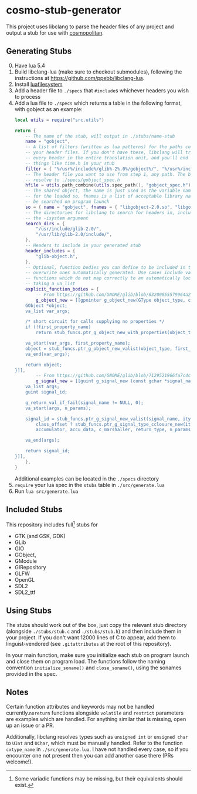 # cosmo-stub-generator

This project uses libclang to parse the header files of any project and output
a stub for use with [cosmopolitan](https://github.com/jart/cosmopolitan).

## Generating Stubs

0. Have lua 5.4
1. Build libclang-lua (make sure to checkout submodules), following the
   instructions at https://github.com/ppebb/libclang-lua.
2. Install [luafilesystem](https://lunarmodules.github.io/luafilesystem/)
3. Add a header file to `./specs` that `#include`s whichever headers you wish
   to process
4. Add a lua file to `./specs` which returns a table in the following format,
   with gobject as an example:
    ```lua
    local utils = require("src.utils")

    return {
        -- The name of the stub, will output in ./stubs/name-stub
        name = "gobject",
        -- A list of filters (written as lua patterns) for the paths containing
        -- your header files. If you don't have these, libclang will traverse
        -- every header in the entire translation unit, and you'll end up with
        -- things like time.h in your stub
        filter = { "%/usr%/include%/glib%-2%.0%/gobject%/", "%/usr%/include%/glib%-2%.0%/glib%-object%.h%/" },
        -- The header file you want to use from step 1, any path. The below will
        -- resolve to ./specs/gobject_spec.h
        hfile = utils.path_combine(utils.spec_path(), "gobject_spec.h"),
        -- The shared object, the name is just used as the variable name internally
        -- for the loaded so, fnames is a list of acceptable library names which will
        -- be searched on program launch
        so = { name = "gobject", fnames = { "libgobject-2.0.so", "libgobject-2.0-0.dll" } },
        -- The directories for libclang to search for headers in, included using
        -- the -isystem argument
        search_dirs = {
            "/usr/include/glib-2.0/",
            "/usr/lib/glib-2.0/include/",
        },
        -- Headers to include in your generated stub
        header_includes = {
            "glib-object.h",
        },
        -- Optional, function bodies you can define to be included in the stub to
        -- overwrite ones automatically generated. Use cases include variadic
        -- functions which do not map correctly to an automatically located function
        -- taking a va_list
        explicit_function_bodies = {
            -- From https://github.com/GNOME/glib/blob/83200855579964a20d3929f37a37431e4952d156/gobject/gobject.c#L2406
            g_object_new = [[gpointer g_object_new(GType object_type, const gchar *first_property_name, ...) {
        GObject *object;
        va_list var_args;

        /* short circuit for calls supplying no properties */
        if (!first_property_name)
            return stub_funcs.ptr_g_object_new_with_properties(object_type, 0, NULL, NULL);

        va_start(var_args, first_property_name);
        object = stub_funcs.ptr_g_object_new_valist(object_type, first_property_name, var_args);
        va_end(var_args);

        return object;
    }]],
            -- From https://github.com/GNOME/glib/blob/7129521966fa7c4cd876b2aa429f1c8d50290902/gobject/gsignal.c#L1399
            g_signal_new = [[guint g_signal_new (const gchar *signal_name, GType itype, GSignalFlags signal_flags, guint class_offset, GSignalAccumulator accumulator, gpointer accu_data, GSignalCMarshaller c_marshaller, GType return_type, guint n_params, ...) {
        va_list args;
        guint signal_id;

        g_return_val_if_fail(signal_name != NULL, 0);
        va_start(args, n_params);

        signal_id = stub_funcs.ptr_g_signal_new_valist(signal_name, itype, signal_flags,
            class_offset ? stub_funcs.ptr_g_signal_type_cclosure_new(itype, class_offset): NULL,
            accumulator, accu_data, c_marshaller, return_type, n_params, args);

        va_end(args);

        return signal_id;
    }]],
        },
    }
    ```
    Additional examples can be located in the `./specs` directory
5. `require` your lua spec in the `stubs` table in `./src/generate.lua`
6. Run `lua src/generate.lua`

## Included Stubs

This repository includes full[^1] stubs for
* GTK (and GSK, GDK)
* GLib
* GIO
* GObject,
* GModule
* GIRepository
* GLFW
* OpenGL
* SDL2
* SDL2_ttf

[^1]: Some variadic functions may be
missing, but their equivalents should exist.

## Using Stubs

The stubs should work out of the box, just copy the relevant stub directory
(alongside `./stubs/stub.c` and `./stubs/stub.h`) and then include them in your
project. If you don't want 12000 lines of C to appear, add them to
linguist-vendored (see `.gitattributes` at the root of this repository).  

In your main function, make sure you initialize each stub on program launch and
close them on program load. The functions follow the naming convention
`initialize_soname()` and `close_soname()`, using the sonames provided in the
spec.


## Notes

Certain function attributes and keywords may not be handled
currently.`noreturn` functions alongside `volatile` and `restrict` parameters
are examples which are handled. For anything similar that is missing, open up
an issue or a PR.

Additionally, libclang resolves types such as `unsigned int` or `unsigned char`
to `UInt` and `UChar`, which must be manually handled. Refer to the function
`cxtype_name` in `./src/generate.lua`. I have not handled every case, so if you
encounter one not present then you can add another case there (PRs welcome!).
